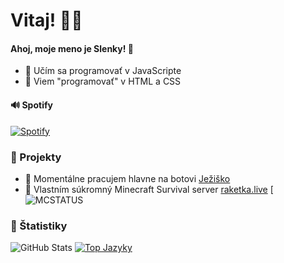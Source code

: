 <h1> Vitaj! 👋🏻 </h1>

#### Ahoj, moje meno je Slenky! 🌙
- 🍌 Učím sa programovať v JavaScripte
- 🍒 Viem "programovať" v HTML a CSS

#### 🔊 Spotify 
[![Spotify](https://novatorem-delta-eight.vercel.app/api/spotify)](https://open.spotify.com/user/21gfgmyr4dc6ihzt7oayrq75a)

### 💽 Projekty
- 🎄 Momentálne pracujem hlavne na botovi [Ježiško](https://jezisko.me)
- 🚧 Vlastním súkromný Minecraft Survival server [raketka.live](https://raketka.live)
[![MCSTATUS](https://img.shields.io/website?down_message=Offline&label=Minecraft%20Server&up_message=Online&url=http%3A%2F%2F89.203.251.190%3A25568%2F)

### 📜 Štatistiky 
![GitHub Stats](https://github-readme-stats.vercel.app/api?username=MrSlenky&show_icons=true)
[![Top Jazyky](https://github-readme-stats.vercel.app/api/top-langs/?username=MrSlenky)](https://github.com/anuraghazra/github-readme-stats)
